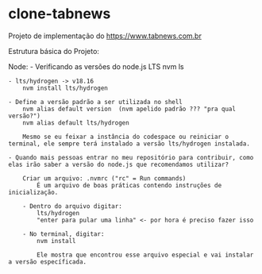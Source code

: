 # clone-tabnews
Projeto de implementação do https://www.tabnews.com.br

Estrutura básica do Projeto:

 Node: 
    - Verificando as versões do node.js LTS
        nvm ls

    - lts/hydrogen -> v18.16
        nvm install lts/hydrogen

    - Define a versão padrão a ser utilizada no shell
        nvm alias default version  (nvm apelido padrão ??? "pra qual versão?")
        nvm alias default lts/hydrogen

        Mesmo se eu feixar a instância do codespace ou reiniciar o terminal, ele sempre terá instalado a versão lts/hydrogen instalada.

    - Quando mais pessoas entrar no meu repositório para contribuir, como elas irão saber a versão do node.js que recomendamos utilizar? 

        Criar um arquivo: .nvmrc ("rc" = Run commands)
            É um arquivo de boas práticas contendo instruções de inicialização.

        - Dentro do arquivo digitar: 
            lts/hydrogen
            "enter para pular uma linha" <- por hora é preciso fazer isso

        - No terminal, digitar: 
            nvm install

            Ele mostra que encontrou esse arquivo especial e vai instalar a versão específicada.


    